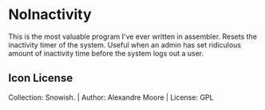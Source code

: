 # NoInactivity

This is the most valuable program I've ever written in assembler. Resets the inactivity
timer of the system. Useful when an admin has set ridiculous amount of inactivity time
before the system logs out a user.

## Icon License

Collection: Snowish. | Author: Alexandre Moore | License: GPL
